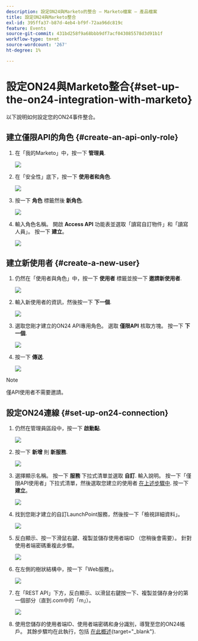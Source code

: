 ```yaml
---
description: 設定ON24與Marketo的整合 — Marketo檔案 — 產品檔案
title: 設定ON24與Marketo整合
exl-id: 395ffa37-b87d-4eb4-bf9f-72aa96dc819c
feature: Events
source-git-commit: 431bd258f9a68bbb9df7acf043085578d3d91b1f
workflow-type: tm+mt
source-wordcount: '267'
ht-degree: 1%

---
```


# 設定ON24與Marketo整合{#set-up-the-on24-integration-with-marketo}

以下說明如何設定您的ON24事件整合。

## 建立僅限API的角色 {#create-an-api-only-role}

1. 在「我的Marketo」中，按一下 **管理員**.

   ![](assets/set-up-the-on24-integration-with-marketo-1.png)

1. 在「安全性」底下，按一下 **使用者和角色**.

   ![](assets/set-up-the-on24-integration-with-marketo-2.png)

1. 按一下 **角色** 標籤然後 **新角色**.

   ![](assets/set-up-the-on24-integration-with-marketo-3.png)

1. 輸入角色名稱。 開啟 **Access API** 功能表並選取「讀寫自訂物件」和「讀寫人員」。 按一下 **建立**。

   ![](assets/set-up-the-on24-integration-with-marketo-4.png)

## 建立新使用者 {#create-a-new-user}

1. 仍然在「使用者與角色」中，按一下 **使用者** 標籤並按一下 **邀請新使用者**.

   ![](assets/set-up-the-on24-integration-with-marketo-5.png)

1. 輸入新使用者的資訊，然後按一下 **下一個**.

   ![](assets/set-up-the-on24-integration-with-marketo-6.png)

1. 選取您剛才建立的ON24 API專用角色。 選取 **僅限API** 核取方塊。 按一下 **下一個**.

   ![](assets/set-up-the-on24-integration-with-marketo-7.png)

1. 按一下 **傳送**.

   ![](assets/set-up-the-on24-integration-with-marketo-8.png)

>[!NOTE]
>
>僅API使用者不需要邀請。

## 設定ON24連線 {#set-up-on24-connection}

1. 仍然在管理員區段中，按一下 **啟動點**.

   ![](assets/set-up-the-on24-integration-with-marketo-9.png)

1. 按一下 **新增** 則 **新服務**.

   ![](assets/set-up-the-on24-integration-with-marketo-10.png)

1. 選擇顯示名稱。 按一下 **服務** 下拉式清單並選取 **自訂**. 輸入說明。 按一下「僅限API使用者」下拉式清單，然後選取您建立的使用者 [在上述步驟中](#create-a-new-user). 按一下 **建立**。

   ![](assets/set-up-the-on24-integration-with-marketo-11.png)

1. 找到您剛才建立的自訂LaunchPoint服務，然後按一下「檢視詳細資料」。

   ![](assets/set-up-the-on24-integration-with-marketo-12.png)

1. 反白顯示、按一下滑鼠右鍵、複製並儲存使用者端ID （您稍後會需要）。 針對使用者端密碼重複此步驟。

   ![](assets/set-up-the-on24-integration-with-marketo-13.png)

1. 在左側的樹狀結構中，按一下「Web服務」。

   ![](assets/set-up-the-on24-integration-with-marketo-14.png)

1. 在「REST API」下方，反白顯示、以滑鼠右鍵按一下、複製並儲存身分的第一個部分（直到.com中的「m」）。

   ![](assets/set-up-the-on24-integration-with-marketo-15.png)

1. 使用您儲存的使用者端ID、使用者端密碼和身分識別，導覽至您的ON24帳戶。 其餘步驟均在此執行，包括 [在此概述](https://on24support.force.com/Support/s/article/Connect-Marketo-ON24-Connect-Data-Integration#Step6){target="_blank"}.
